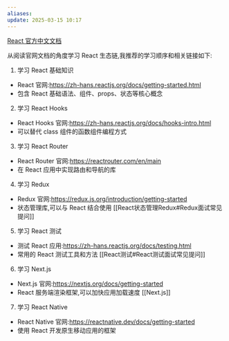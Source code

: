 ```yaml
---
aliases: 
update: 2025-03-15 10:17
---
```


[React 官方中文文档](https://zh-hans.react.dev/)

从阅读官网文档的角度学习 React 生态链,我推荐的学习顺序和相关链接如下:

1. 学习 React 基础知识

- React 官网:<https://zh-hans.reactjs.org/docs/getting-started.html>
- 包含 React 基础语法、组件、props、状态等核心概念

2. 学习 React Hooks

- React Hooks 官网:<https://zh-hans.reactjs.org/docs/hooks-intro.html>
- 可以替代 class 组件的函数组件编程方式

3. 学习 React Router

- React Router 官网:<https://reactrouter.com/en/main>
- 在 React 应用中实现路由和导航的库

4. 学习 Redux

- Redux 官网:<https://redux.js.org/introduction/getting-started>
- 状态管理库,可以与 React 结合使用
  [[React状态管理Redux#Redux面试常见提问]]

5. 学习 React 测试

- 测试 React 应用:<https://zh-hans.reactjs.org/docs/testing.html>
- 常用的 React 测试工具和方法
  [[React测试#React测试面试常见提问]]

6. 学习 Next.js

- Next.js 官网:<https://nextjs.org/docs/getting-started>
- React 服务端渲染框架,可以加快应用加载速度
  [[Next.js]]

7. 学习 React Native

- React Native 官网:<https://reactnative.dev/docs/getting-started>
- 使用 React 开发原生移动应用的框架
